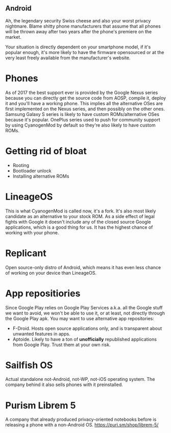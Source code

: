 ## Android

Ah, the legendary security Swiss cheese and also your worst privacy nightmare. Blame shitty phone manufacturers that assume that all phones will be thrown away after two years after the phone's premiere on the market. 

Your situation is directly dependent on your smartphone model, if it's popular enough, it's more likely to have the firmware opensourced or at the very least freely available from the manufacturer's website.

# Phones

As of 2017 the best support ever is provided by the Google Nexus series because you can directly get the source code from AOSP, compile it, deploy it and you'll have a working phone. This implies all the alternative OSes are first implemented on the Nexus series, and then possibly on the other ones. Samsung Galaxy S series is likely to have custom ROMs/alternative OSes because it's popular. OnePlus series used to push for community support by using CyanogenMod by default so they're also likely to have custom ROMs.

# Getting rid of bloat

- Rooting
- Bootloader unlock
- Installing alternative ROMs

# LineageOS

This is what CyanogenMod is called now, it's a fork. It's also most likely candidate as an alternative to your stock ROM. As a side effect of legal fights with Google it doesn't include any of the closed source Google applications, which is a good thing for us. It has the highest chance of working with your phone.

# Replicant

Open source-only distro of Android, which means it has even less chance of working on your device than LineageOS.

# App repositiories

Since Google Play relies on Google Play Services a.k.a. all the Google stuff we want to avoid, we won't be able to use it, or at least, not directly through the Google Play apk. You may want to use alternative app repositories:

- F-Droid. Hosts open source applications only, and is transparent about unwanted features in apps. 
- Aptoide. Likely to have a ton of **unofficially** republished applications from Google Play. Trust them at your own risk.

# Sailfish OS

Actual standalone not-Android, not-WP, not-iOS operating system. The company behind it also sells phones with it preinstalled.

# Purism Librem 5

A company that already produced privacy-oriented notebooks before is releasing a phone with a non-Android OS. https://puri.sm/shop/librem-5/